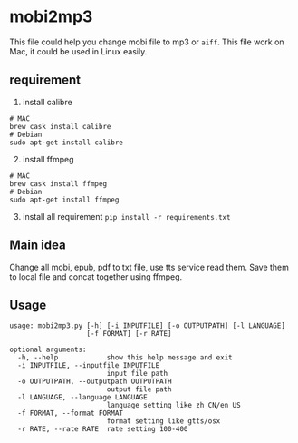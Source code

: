 # mobi2mp3

This file could help you change mobi file to mp3 or `aiff`. This file work on Mac, it could be used in Linux easily.

## requirement

1. install calibre

```
# MAC
brew cask install calibre
# Debian
sudo apt-get install calibre
```

2. install ffmpeg

```
# MAC
brew cask install ffmpeg
# Debian
sudo apt-get install ffmpeg
```

3. install all requirement `pip install -r requirements.txt`

## Main idea

Change all mobi, epub, pdf to txt file, use tts service read them. Save them to local file and concat together using ffmpeg.

## Usage 

```
usage: mobi2mp3.py [-h] [-i INPUTFILE] [-o OUTPUTPATH] [-l LANGUAGE]
                   [-f FORMAT] [-r RATE]

optional arguments:
  -h, --help            show this help message and exit
  -i INPUTFILE, --inputfile INPUTFILE
                        input file path
  -o OUTPUTPATH, --outputpath OUTPUTPATH
                        output file path
  -l LANGUAGE, --language LANGUAGE
                        language setting like zh_CN/en_US
  -f FORMAT, --format FORMAT
                        format setting like gtts/osx
  -r RATE, --rate RATE  rate setting 100-400
```